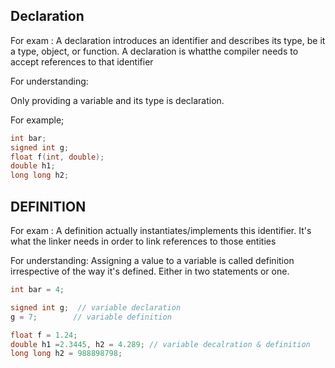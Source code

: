 ## Declaration

For exam : A declaration introduces an identifier and describes its type, be it a type, object, or function. A declaration is whatthe compiler needs to accept references to that identifier

For understanding:

Only providing a variable and its type is declaration.

For example;
```CPP
int bar;
signed int g;
float f(int, double);
double h1; 
long long h2; 
```

## DEFINITION

For exam : A  definition actually instantiates/implements this identifier. It's what the linker needs in order to link references to those entities

For understanding: Assigning a value to a variable is called definition irrespective of the way it's defined. Either in two statements or one.

```CPP
int bar = 4;

signed int g;  // variable declaration
g = 7;        // variable definition

float f = 1.24;
double h1 =2.3445, h2 = 4.289; // variable decalration & definition 
long long h2 = 988898798;
```